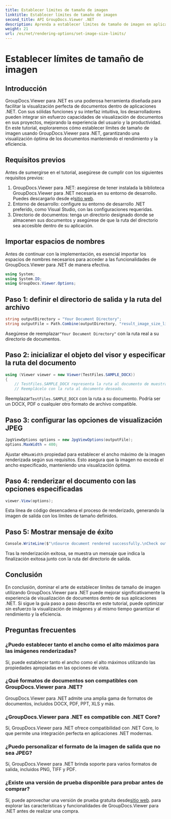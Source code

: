 ```yaml
---
title: Establecer límites de tamaño de imagen
linktitle: Establecer límites de tamaño de imagen
second_title: API GroupDocs.Viewer .NET
description: Aprenda a establecer límites de tamaño de imagen en aplicaciones .NET sin esfuerzo utilizando GroupDocs.Viewer para .NET, mejorando la experiencia de visualización de documentos.
weight: 21
url: /es/net/rendering-options/set-image-size-limits/
---
```


# Establecer límites de tamaño de imagen

## Introducción
GroupDocs.Viewer para .NET es una poderosa herramienta diseñada para facilitar la visualización perfecta de documentos dentro de aplicaciones .NET. Con sus sólidas funciones y su interfaz intuitiva, los desarrolladores pueden integrar sin esfuerzo capacidades de visualización de documentos en sus proyectos, mejorando la experiencia del usuario y la productividad. En este tutorial, exploraremos cómo establecer límites de tamaño de imagen usando GroupDocs.Viewer para .NET, garantizando una visualización óptima de los documentos manteniendo el rendimiento y la eficiencia.
## Requisitos previos
Antes de sumergirse en el tutorial, asegúrese de cumplir con los siguientes requisitos previos:
1.  GroupDocs.Viewer para .NET: asegúrese de tener instalada la biblioteca GroupDocs.Viewer para .NET necesaria en su entorno de desarrollo. Puedes descargarlo desde el[sitio web](https://releases.groupdocs.com/viewer/net/).
2. Entorno de desarrollo: configure su entorno de desarrollo .NET preferido, como Visual Studio, con las configuraciones requeridas.
3. Directorio de documentos: tenga un directorio designado donde se almacenen sus documentos y asegúrese de que la ruta del directorio sea accesible dentro de su aplicación.

## Importar espacios de nombres
Antes de continuar con la implementación, es esencial importar los espacios de nombres necesarios para acceder a las funcionalidades de GroupDocs.Viewer para .NET de manera efectiva.
```csharp
using System;
using System.IO;
using GroupDocs.Viewer.Options;
```
## Paso 1: definir el directorio de salida y la ruta del archivo
```csharp
string outputDirectory = "Your Document Directory";
string outputFile = Path.Combine(outputDirectory, "result_image_size_limit.jpg");
```
 Asegúrese de reemplazar`"Your Document Directory"` con la ruta real a su directorio de documentos.
## Paso 2: inicializar el objeto del visor y especificar la ruta del documento
```csharp
using (Viewer viewer = new Viewer(TestFiles.SAMPLE_DOCX))
{
    // TestFiles.SAMPLE_DOCX representa la ruta al documento de muestra.
    // Reemplácelo con la ruta al documento deseado.
```
 Reemplazar`TestFiles.SAMPLE_DOCX` con la ruta a su documento. Podría ser un DOCX, PDF o cualquier otro formato de archivo compatible.
## Paso 3: configurar las opciones de visualización JPEG
```csharp
JpgViewOptions options = new JpgViewOptions(outputFile);
options.MaxWidth = 400;
```
 Ajustar el`MaxWidth` propiedad para establecer el ancho máximo de la imagen renderizada según sus requisitos. Esto asegura que la imagen no exceda el ancho especificado, manteniendo una visualización óptima.
## Paso 4: renderizar el documento con las opciones especificadas
```csharp
viewer.View(options);
```
Esta línea de código desencadena el proceso de renderizado, generando la imagen de salida con los límites de tamaño definidos.
## Paso 5: Mostrar mensaje de éxito
```csharp
Console.WriteLine($"\nSource document rendered successfully.\nCheck output in {outputDirectory}.");
```
Tras la renderización exitosa, se muestra un mensaje que indica la finalización exitosa junto con la ruta del directorio de salida.

## Conclusión
En conclusión, dominar el arte de establecer límites de tamaño de imagen utilizando GroupDocs.Viewer para .NET puede mejorar significativamente la experiencia de visualización de documentos dentro de sus aplicaciones .NET. Si sigue la guía paso a paso descrita en este tutorial, puede optimizar sin esfuerzo la visualización de imágenes y al mismo tiempo garantizar el rendimiento y la eficiencia.
## Preguntas frecuentes
### ¿Puedo establecer tanto el ancho como el alto máximos para las imágenes renderizadas?
Sí, puede establecer tanto el ancho como el alto máximos utilizando las propiedades apropiadas en las opciones de vista.
### ¿Qué formatos de documentos son compatibles con GroupDocs.Viewer para .NET?
GroupDocs.Viewer para .NET admite una amplia gama de formatos de documentos, incluidos DOCX, PDF, PPT, XLS y más.
### ¿GroupDocs.Viewer para .NET es compatible con .NET Core?
Sí, GroupDocs.Viewer para .NET ofrece compatibilidad con .NET Core, lo que permite una integración perfecta en aplicaciones .NET modernas.
### ¿Puedo personalizar el formato de la imagen de salida que no sea JPEG?
Sí, GroupDocs.Viewer para .NET brinda soporte para varios formatos de salida, incluidos PNG, TIFF y PDF.
### ¿Existe una versión de prueba disponible para probar antes de comprar?
 Sí, puede aprovechar una versión de prueba gratuita desde[sitio web](https://releases.groupdocs.com/viewer/net/). para explorar las características y funcionalidades de GroupDocs.Viewer para .NET antes de realizar una compra.